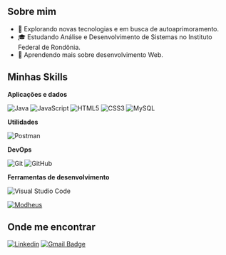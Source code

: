 ## Sobre mim

- 🤔 Explorando novas tecnologias e em busca de autoaprimoramento.
- 🎓 Estudando Análise e Desenvolvimento de Sistemas no Instituto Federal de Rondônia.
- 🌱 Aprendendo mais sobre desenvolvimento Web.

## Minhas Skills

**Aplicações e dados**

![Java](https://img.shields.io/badge/java-%23ED8B00.svg?style=for-the-badge&logo=openjdk&logoColor=white)
![JavaScript](https://img.shields.io/badge/javascript-%23323330.svg?style=for-the-badge&logo=javascript&logoColor=%23F7DF1E)
![HTML5](https://img.shields.io/badge/html5-%23E34F26.svg?style=for-the-badge&logo=html5&logoColor=white)
![CSS3](https://img.shields.io/badge/css3-%231572B6.svg?style=for-the-badge&logo=css3&logoColor=white)
![MySQL](https://img.shields.io/badge/mysql-4479A1.svg?style=for-the-badge&logo=mysql&logoColor=white)

**Utilidades**

![Postman](https://img.shields.io/badge/Postman-FF6C37?style=for-the-badge&logo=postman&logoColor=white)

**DevOps**

![Git](https://img.shields.io/badge/git-%23F05033.svg?style=for-the-badge&logo=git&logoColor=white)
![GitHub](https://img.shields.io/badge/github-%23121011.svg?style=for-the-badge&logo=github&logoColor=white)

**Ferramentas de desenvolvimento**

![Visual Studio Code](https://img.shields.io/badge/Visual%20Studio%20Code-0078d7.svg?style=for-the-badge&logo=visual-studio-code&logoColor=white)

[![Modheus](https://github-readme-stats.vercel.app/api/top-langs/?username=Modheus&layout=compact)](https://github.com/anuraghazra/github-readme-stats)

## Onde me encontrar

[![Linkedin](https://img.shields.io/badge/-Matheus_Henrique-blue?style=flat-square&logo=Linkedin&logoColor=white&link=https://www.linkedin.com/in/matheus-henrique-80a5782b3?utm_source=share&utm_campaign=share_via&utm_content=profile&utm_medium=android_app)](https://www.linkedin.com/in/matheus-henrique-80a5782b3?utm_source=share&utm_campaign=share_via&utm_content=profile&utm_medium=android_app)
[![Gmail Badge](https://img.shields.io/badge/-matheushenriquesl06@gmail.com-006bed?style=flat-square&logo=Gmail&logoColor=white&link=mailto:matheushenriquesl06@gmail.com)](mailto:matheushenriquesl06@gmail.com)

